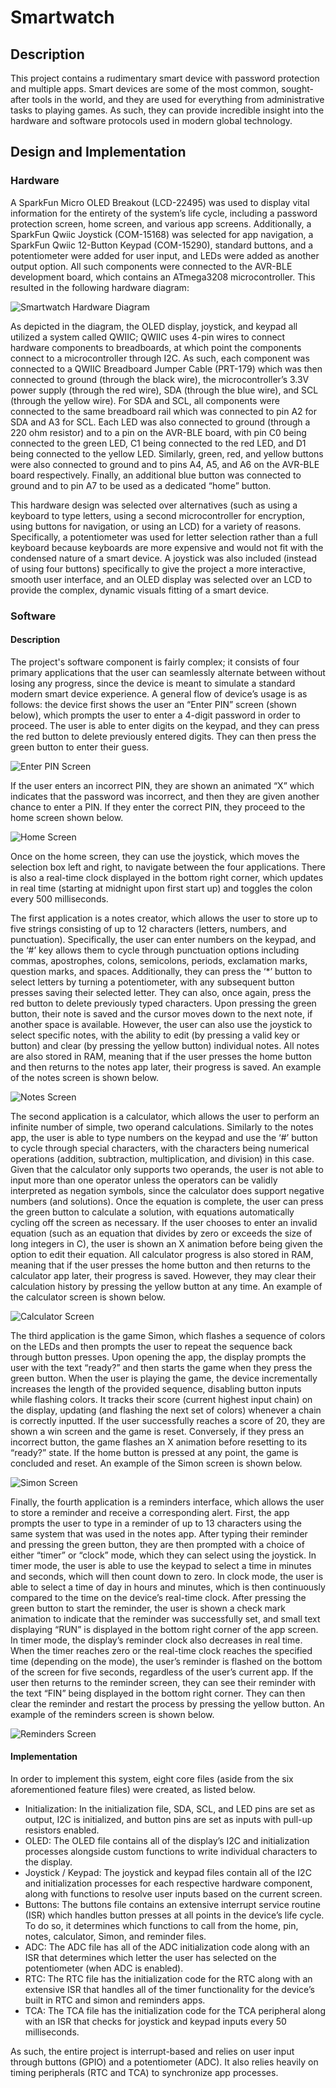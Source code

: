 # Smartwatch
## Description
This project contains a rudimentary smart device with password protection and multiple apps. Smart devices are some of the most common, sought-after tools in the world, and they are used for everything from administrative tasks to playing games. As such, they can provide incredible insight into the hardware and software protocols used in modern global technology.

## Design and Implementation
### Hardware
A SparkFun Micro OLED Breakout (LCD-22495) was used to display vital information for the entirety of the system’s life cycle, including a password protection screen, home screen, and various app screens. Additionally, a SparkFun Qwiic Joystick (COM-15168) was selected for app navigation, a SparkFun Qwiic 12-Button Keypad (COM-15290), standard buttons, and a potentiometer were added for user input, and LEDs were added as another output option. All such components were connected to the AVR-BLE development board, which contains an ATmega3208 microcontroller. This resulted in the following hardware diagram:

![Smartwatch Hardware Diagram](https://github.com/hthoeglund/SmartWatch/blob/main/images/Smartwatch_Hardware_Diagram.png)

As depicted in the diagram, the OLED display, joystick, and keypad all utilized a system called QWIIC; QWIIC uses 4-pin wires to connect hardware components to breadboards, at which point the components connect to a microcontroller through I2C. As such, each component was connected to a QWIIC Breadboard Jumper Cable (PRT-179) which was then connected to ground (through the black wire), the microcontroller’s 3.3V power supply (through the red wire), SDA (through the blue wire), and SCL (through the yellow wire). For SDA and SCL, all components were connected to the same breadboard rail which was connected to pin A2 for SDA and A3 for SCL. Each LED was also connected to ground (through a 220 ohm resistor) and to a pin on the AVR-BLE board, with pin C0 being connected to the green LED, C1 being connected to the red LED, and D1 being connected to the yellow LED. Similarly, green, red, and yellow buttons were also connected to ground and to pins A4, A5, and A6 on the AVR-BLE board respectively. Finally, an additional blue button was connected to ground and to pin A7 to be used as a dedicated “home” button.

This hardware design was selected over alternatives (such as using a keyboard to type letters, using a second microcontroller for encryption, using buttons for navigation, or using an LCD) for a variety of reasons. Specifically, a potentiometer was used for letter selection rather than a full keyboard because keyboards are more expensive and would not fit with the condensed nature of a smart device. A joystick was also included (instead of using four buttons) specifically to give the project a more interactive, smooth user interface, and an OLED display was selected over an LCD to provide the complex, dynamic visuals fitting of a smart device.

### Software
#### Description
The project's software component is fairly complex; it consists of four primary applications that the user can seamlessly alternate between without losing any progress, since the device is meant to simulate a standard modern smart device experience. A general flow of device’s usage is as follows: the device first shows the user an “Enter PIN” screen (shown below), which prompts the user to enter a 4-digit password in order to proceed. The user is able to enter digits on the keypad, and they can press the red button to delete previously entered digits. They can then press the green button to enter their guess.

![Enter PIN Screen](https://github.com/hthoeglund/SmartWatch/blob/main/images/EnterPinScreen.png)

If the user enters an incorrect PIN, they are shown an animated “X” which indicates that the password was incorrect, and then they are given another chance to enter a PIN. If they enter the correct PIN, they proceed to the home screen shown below.

![Home Screen](https://github.com/hthoeglund/SmartWatch/blob/main/images/HomeScreen.png)

Once on the home screen, they can use the joystick, which moves the selection box left and right, to navigate between the four applications. There is also a real-time clock displayed in the bottom right corner, which updates in real time (starting at midnight upon first start up) and toggles the colon every 500 milliseconds.

The first application is a notes creator, which allows the user to store up to five strings consisting of up to 12 characters (letters, numbers, and punctuation). Specifically, the user can enter numbers on the keypad, and the ‘#’ key allows them to cycle through punctuation options including commas, apostrophes, colons, semicolons, periods, exclamation marks, question marks, and spaces. Additionally, they can press the ‘*’ button to select letters by turning a potentiometer, with any subsequent button presses saving their selected letter. They can also, once again, press the red button to delete previously typed characters. Upon pressing the green button, their note is saved and the cursor moves down to the next note, if another space is available. However, the user can also use the joystick to select specific notes, with the ability to edit (by pressing a valid key or button) and clear (by pressing the yellow button) individual notes. All notes are also stored in RAM, meaning that if the user presses the home button and then returns to the notes app later, their progress is saved. An example of the notes screen is shown below.

![Notes Screen](https://github.com/hthoeglund/SmartWatch/blob/main/images/NotesScreen.png)

The second application is a calculator, which allows the user to perform an infinite number of simple, two operand calculations. Similarly to the notes app, the user is able to type numbers on the keypad and use the ‘#’ button to cycle through special characters, with the characters being numerical operations (addition, subtraction, multiplication, and division) in this case. Given that the calculator only supports two operands, the user is not able to input more than one operator unless the operators can be validly interpreted as negation symbols, since the calculator does support negative numbers (and solutions). Once the equation is complete, the user can press the green button to calculate a solution, with equations automatically cycling off the screen as necessary. If the user chooses to enter an invalid equation (such as an equation that divides by zero or exceeds the size of long integers in C), the user is shown an X animation before being given the option to edit their equation. All calculator progress is also stored in RAM, meaning that if the user presses the home button and then returns to the calculator app later, their progress is saved. However, they may clear their calculation history by pressing the yellow button at any time. An example of the calculator screen is shown  below.

![Calculator Screen](https://github.com/hthoeglund/SmartWatch/blob/main/images/CalculatorScreen.png)

The third application is the game Simon, which flashes a sequence of colors on the LEDs and then prompts the user to repeat the sequence back through button presses. Upon opening the app, the display prompts the user with the text “ready?” and then starts the game when they press the green button. When the user is playing the game, the device incrementally increases the length of the provided sequence, disabling button inputs while flashing colors. It tracks their score (current highest input chain) on the display, updating (and flashing the next set of colors) whenever a chain is correctly inputted. If the user successfully reaches a score of 20, they are shown a win screen and the game is reset. Conversely, if they press an incorrect button, the game flashes an X animation before resetting to its “ready?” state. If the home button is pressed at any point, the game is concluded and reset. An example of the Simon screen is shown below.

![Simon Screen](https://github.com/hthoeglund/SmartWatch/blob/main/images/SimonScreen.png)

Finally, the fourth application is a reminders interface, which allows the user to store a reminder and receive a corresponding alert. First, the app prompts the user to type in a reminder of up to 13 characters using the same system that was used in the notes app. After typing their reminder and pressing the green button, they are then prompted with a choice of either “timer” or “clock” mode, which they can select using the joystick. In timer mode, the user is able to use the keypad to select a time in minutes and seconds, which will then count down to zero. In clock mode, the user is able to select a time of day in hours and minutes, which is then continuously compared to the time on the device’s real-time clock. After pressing the green button to start the reminder, the user is shown a check mark animation to indicate that the reminder was successfully set, and small text displaying “RUN” is displayed in the bottom right corner of the app screen. In timer mode, the display’s reminder clock also decreases in real time. When the timer reaches zero or the real-time clock reaches the specified time (depending on the mode), the user’s reminder is flashed on the bottom of the screen for five seconds, regardless of the user’s current app. If the user then returns to the reminder screen, they can see their reminder with the text “FIN” being displayed in the bottom right corner. They can then clear the reminder and restart the process by pressing the yellow button. An example of the reminders screen is shown below.

![Reminders Screen](https://github.com/hthoeglund/SmartWatch/blob/main/images/RemindersScreen.png)

#### Implementation
In order to implement this system, eight core files (aside from the six aforementioned feature files) were created, as listed below.
- Initialization: In the initialization file, SDA, SCL, and LED pins are set as output, I2C is initialized, and button pins are set as inputs with pull-up resistors enabled.
- OLED: The OLED file contains all of the display’s I2C and initialization processes alongside custom functions to write individual characters to the display.
- Joystick / Keypad: The joystick and keypad files contain all of the I2C and initialization processes for each respective hardware component, along with functions to resolve user inputs based on the current screen.
- Buttons: The buttons file contains an extensive interrupt service routine (ISR) which handles button presses at all points in the device’s life cycle. To do so, it determines which functions to call from the home, pin, notes, calculator, Simon, and reminder files.
- ADC: The ADC file has all of the ADC initialization code along with an ISR that determines which letter the user has selected on the potentiometer (when ADC is enabled).
- RTC: The RTC file has the initialization code for the RTC along with an extensive ISR that handles all of the timer functionality for the device’s built in RTC and simon and reminders apps.
- TCA: The TCA file has the initialization code for the TCA peripheral along with an ISR that checks for joystick and keypad inputs every 50 milliseconds.

As such, the entire project is interrupt-based and relies on user input through buttons (GPIO) and a potentiometer (ADC). It also relies heavily on timing peripherals (RTC and TCA) to synchronize app processes. 




